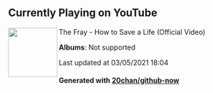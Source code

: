 ## Currently Playing on YouTube

[<img align="left" width="100" src="">](https://www.youtube.com/channel/UCNHqq6dhItZFuYooyVXWYcQ)

The Fray - How to Save a Life (Official Video)

**Albums**: Not supported

Last updated at 03/05/2021 18:04

#### Generated with [20chan/github-now](https://github.com/20chan/github-now)


<!--
**20chan/20chan** is a ✨ _special_ ✨ repository because its `README.md` (this file) appears on your GitHub profile.

Here are some ideas to get you started:

- 🔭 I’m currently working on ...
- 🌱 I’m currently learning ...
- 👯 I’m looking to collaborate on ...
- 🤔 I’m looking for help with ...
- 💬 Ask me about ...
- 📫 How to reach me: ...
- 😄 Pronouns: ...
- ⚡ Fun fact: ...
-->
